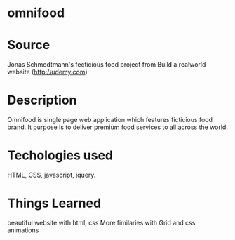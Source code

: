 # omnifood

# Source
Jonas Schmedtmann's fecticious food project from Build a realworld website (http://udemy.com)

# Description
Omnifood is single page web application which features ficticious food brand. It purpose is to deliver premium food services to all across the world.

# Techologies used 
HTML, CSS, javascript, jquery.

# Things Learned 
beautiful website with html, css
More fimilaries with Grid and css animations

